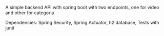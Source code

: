 A simple backend API with spring boot with two endpoints, one for video and other for categoria

Dependencies:
Spring Security,
Spring Actuator,
h2 database,
Tests with junit
